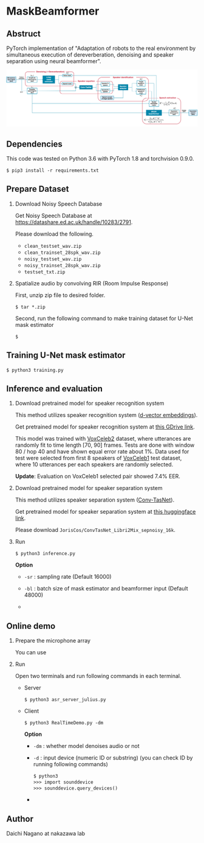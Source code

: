 # MaskBeamformer

## Abstruct

PyTorch implementation of "Adaptation of robots to the real environment by simultaneous execution of
 dereverberation, denoising and speaker separation using neural beamformer".



![](./utils/assets/neural_beamformer.png)



## Dependencies

This code was tested on Python 3.6 with PyTorch 1.8 and torchvision 0.9.0.

```
$ pip3 install -r requirements.txt
```



## Prepare Dataset

1. Download Noisy Speech Database

   Get Noisy Speech Database at https://datashare.ed.ac.uk/handle/10283/2791.

   Please download the following.

   - `clean_testset_wav.zip`
   - `clean_trainset_28spk_wav.zip`
   - `noisy_testset_wav.zip`
   - `noisy_trainset_28spk_wav.zip`
   - `testset_txt.zip`

2. Spatialize audio by convolving RIR (Room Impulse Response)

   First, unzip zip file to desired folder.

   ```
   $ tar *.zip 
   ```

   Second, run the following command to make training dataset for U-Net mask estimator

   ```
   $ 
   ```

   



## Training U-Net mask estimator

```
$ python3 training.py
```





## Inference and evaluation

1. Download pretrained model for speaker recognition system

   This method utilizes speaker recognition system ([d-vector embeddings](https://google.github.io/speaker-id/publications/GE2E/)).

   Get pretrained model for speaker recognition system at [this GDrive link](https://drive.google.com/file/d/1YFmhmUok-W76JkrfA0fzQt3c-ZsfiwfL/view?usp=sharing).

   This model was trained with [VoxCeleb2](http://www.robots.ox.ac.uk/~vgg/data/voxceleb/vox2.html) dataset,
   where utterances are randomly fit to time length [70, 90] frames.
   Tests are done with window 80 / hop 40 and have shown equal error rate about 1%.
   Data used for test were selected from first 8 speakers of [VoxCeleb1](http://www.robots.ox.ac.uk/~vgg/data/voxceleb/vox1.html) test dataset, where 10 utterances per each speakers are randomly selected.

   **Update**: Evaluation on VoxCeleb1 selected pair showed 7.4% EER.

2. Download pretrained model for speaker separation system

   This method utilizes speaker separation system ([Conv-TasNet](https://arxiv.org/pdf/1809.07454.pdf)).

   Get pretrained model for speaker separation system at [this huggingface link](https://huggingface.co/models?filter=asteroid).

   Please download `JorisCos/ConvTasNet_Libri2Mix_sepnoisy_16k`.

3. Run

   ```
   $ python3 inference.py
   ```

   **Option**

   - `-sr` : sampling rate (Default 16000)
   - `-bl` : batch size of mask estimator and beamformer input (Default 48000)

   -  



## Online demo

1. Prepare the microphone array

   You can use

2. Run

   Open two terminals and run following commands in each terminal.
   
   - Server

     ```
     $ python3 asr_server_julius.py
     ```
   
   - Client
   
     ```
     $ python3 RealTimeDemo.py -dm
     ```
   
     **Option**
   
     - `-dm` : whether model denoises audio or not
   
     - `-d` : input device (numeric ID or substring) (you can check ID by running following commands)
        ```
        $ python3 
        >>> import sounddevice
        >>> sounddevice.query_devices()
        ```
   
     - 



## Author

Daichi Nagano at nakazawa lab



